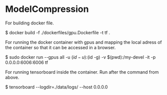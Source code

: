 # ModelCompression

For building docker file.

$ docker build -f ./dockerfiles/gpu.Dockerfile -t tf .


For running the docker container with gpus and mapping the local adress of the container so that it can be accessed in a browser.

$ sudo docker run --gpus all -u $(id -u):$(id -g) -v $(pwd):/my-devel -it -p 0.0.0.0:6006:6006 tf

For running tensorboard inside the container. Run after the command from above.

$ tensorboard --logdir=./data/logs/ --host 0.0.0.0

